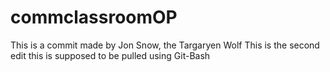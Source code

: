 # commclassroomOP
This is a commit made by Jon Snow, the Targaryen Wolf
This is the second edit
this is supposed to be pulled using Git-Bash
